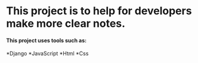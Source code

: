 
<h1> This project is to help for developers make more clear notes.</h1>

<h4>This project uses tools such as:</h4>
*Django
*JavaScript
*Html
*Css

